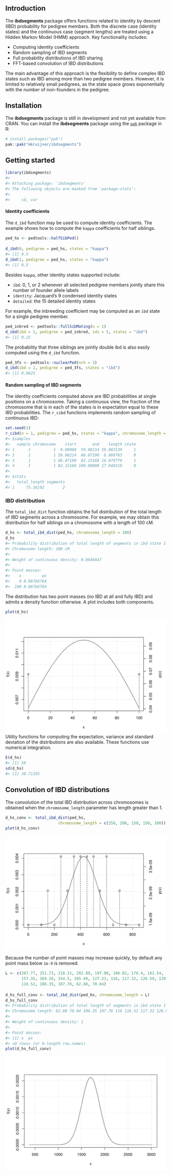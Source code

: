 
<!-- README.md is generated from README.Rmd. Please edit that file -->

## Introduction

The **ibdsegments** package offers functions related to identity by
descent (IBD) probability for pedigree members. Both the discrete case
(identity states) and the continuous case (segment lengths) are treated
using a Hidden Markov Model (HMM) approach. Key functionality includes:

- Computing identity coefficients
- Random sampling of IBD segments
- Full probability distributions of IBD sharing
- FFT-based convolution of IBD distributions

The main advantage of this approach is the flexibility to define complex
IBD states such as IBD among more than two pedigree members. However, it
is limited to relatively small pedigrees, as the state space grows
exponentially with the number of non-founders in the pedigree.

## Installation

The **ibdsegments** package is still in development and not yet
available from CRAN. You can install the **ibdsegments** package using
the [`pak`](https://pak.r-lib.org/) package in R:

``` r
# install.packages("pak")
pak::pak("mkruijver/ibdsegments")
```

## Getting started

``` r
library(ibdsegments)
#> 
#> Attaching package: 'ibdsegments'
#> The following objects are masked from 'package:stats':
#> 
#>     sd, var
```

#### Identity coefficients

The `d_ibd` function may be used to compute identity coefficients. The
example shows how to compute the `kappa` coefficients for half siblings.

``` r
ped_hs <- pedtools::halfSibPed()

d_ibd(0, pedigree = ped_hs, states = "kappa")
#> [1] 0.5
d_ibd(1, pedigree = ped_hs, states = "kappa")
#> [1] 0.5
```

Besides `kappa`, other identity states supported include:

- `ibd`: 0, 1, or 2 whenever all selected pedigree members jointly share
  this number of founder allele labels
- `identity`: Jacquard’s 9 condensed identity states
- `detailed`: the 15 detailed identity states

For example, the inbreeding coefficient may be computed as an `ibd`
state for a single pedigree member.

``` r
ped_inbred <- pedtools::fullSibMating(n = 1)
d_ibd(ibd = 1, pedigree = ped_inbred, ids = 5, states = "ibd")
#> [1] 0.25
```

The probability that three siblings are jointly double ibd is also
easily computed using the `d_ibd` function.

``` r
ped_3fs <- pedtools::nuclearPed(nch = 3)
d_ibd(ibd = 2, pedigree = ped_3fs, states = "ibd")
#> [1] 0.0625
```

#### Random sampling of IBD segments

The identity coefficients computed above are IBD probabilities at single
positions on a chromosome. Taking a continuous view, the fraction of the
chromosome that is in each of the states is in expectation equal to
these IBD probabilities. The `r_cibd` functions implements random
sampling of continuous IBD:

``` r
set.seed(1)
r_cibd(n = 1, pedigree = ped_hs, states = "kappa", chromosome_length = 100)
#> $samples
#>   sample chromosome    start       end    length state
#> 1      1          1  0.00000  59.08214 59.082139     1
#> 2      1          1 59.08214  66.07190  6.989763     0
#> 3      1          1 66.07190  82.15168 16.079779     1
#> 4      1          1 82.15168 100.00000 17.848319     0
#> 
#> $stats
#>   total_length segments
#> 1     75.16192        2
```

### IBD distribution

The `total_ibd_dist` function obtains the full distribution of the total
length of IBD segments across a chromosome. For example, we may obtain
this distribution for half siblings on a chromosome with a length of 100
cM.

``` r
d_hs <- total_ibd_dist(ped_hs, chromosome_length = 100)
d_hs
#> Probability distribution of total length of segments in ibd state 1  
#> Chromosome length: 100 cM
#> 
#> Weight of continuous density: 0.8646647 
#> 
#> Point masses: 
#>    x         px
#>    0 0.06766764
#>  100 0.06766764
```

The distribution has two point masses (no IBD at all and fully IBD) and
admits a density function otherwise. A plot includes both components.

``` r
plot(d_hs)
```

<img src="man/figures/README-unnamed-chunk-9-1.png" style="display: block; margin: auto;" />
Utility functions for computing the expectation, variance and standard
deviation of the distributions are also available. These functions use
numerical integration.

``` r
E(d_hs)
#> [1] 50
sd(d_hs)
#> [1] 30.71195
```

## Convolution of IBD distributions

The convolution of the total IBD distribution across chromosomes is
obtained when the `chromosome_length` parameter has length greater than
1.

``` r
d_hs_conv <- total_ibd_dist(ped_hs, 
                       chromosome_length = c(250, 200, 150, 150, 100))
plot(d_hs_conv)
```

<img src="man/figures/README-unnamed-chunk-11-1.png" style="display: block; margin: auto;" />

Because the number of point masses may increase quickly, by default any
point mass below `1e-9` is removed.

``` r
L <- c(267.77, 251.73, 218.31, 202.89, 197.08, 186.02, 178.4, 161.54, 
       157.35, 169.28, 154.5, 165.49, 127.23, 116, 117.32, 126.59, 129.53, 
       116.52, 106.35, 107.76, 62.88, 70.84)

d_hs_full_conv <- total_ibd_dist(ped_hs, chromosome_length = L)
d_hs_full_conv
#> Probability distribution of total length of segments in ibd state 1  
#> Chromosome length: 62.88 70.84 106.35 107.76 116 116.52 117.32 126.59 127.23 129.53 154.5 157.35 161.54 165.49 169.28 178.4 186.02 197.08 202.89 218.31 251.73 267.77 cM
#> 
#> Weight of continuous density: 1 
#> 
#> Point masses: 
#> [1] x  px
#> <0 rows> (or 0-length row.names)
plot(d_hs_full_conv)
```

<img src="man/figures/README-unnamed-chunk-12-1.png" style="display: block; margin: auto;" />
